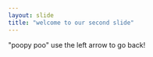 ```yaml
---
layout: slide
title: "welcome to our second slide"
---
```

"poopy poo"
use the left arrow to go back!

